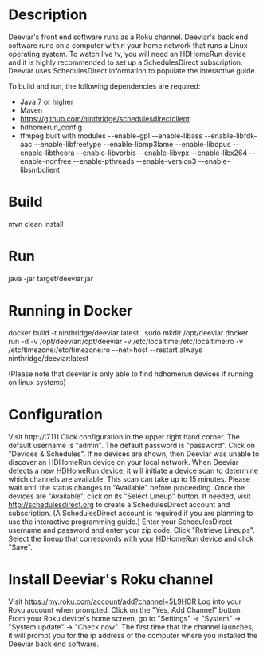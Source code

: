 # Description

Deeviar's front end software runs as a Roku channel. Deeviar's back end software runs on a computer within your home network that runs a Linux operating system.  To watch live tv, you will need an HDHomeRun device and it is highly recommended to set up a SchedulesDirect subscription.  Deeviar uses SchedulesDirect information to populate the interactive guide.

To build and run, the following dependencies are required:
* Java 7 or higher
* Maven
* https://github.com/ninthridge/schedulesdirectclient
* hdhomerun_config
* ffmpeg built with modules  --enable-gpl --enable-libass --enable-libfdk-aac --enable-libfreetype --enable-libmp3lame --enable-libopus --enable-libtheora --enable-libvorbis --enable-libvpx --enable-libx264 --enable-nonfree --enable-pthreads --enable-version3 --enable-libsmbclient

# Build
mvn clean install

# Run
java -jar target/deeviar.jar

# Running in Docker
docker build -t ninthridge/deeviar:latest .
sudo mkdir /opt/deeviar
docker run -d -v /opt/deeviar:/opt/deeviar -v /etc/localtime:/etc/localtime:ro -v /etc/timezone:/etc/timezone:ro --net=host --restart always ninthridge/deeviar:latest

(Please note that deeviar is only able to find hdhomerun devices if running on linux systems)

# Configuration
Visit http://<ip address>:7111
Click configuration in the upper right hand corner.  The default username is "admin".  The default password is "password".
Click on "Devices & Schedules".
If no devices are shown, then Deeviar was unable to discover an HDHomeRun device on your local network.
When Deeviar detects a new HDHomeRun device, it will initiate a device scan to determine which channels are available.  This scan can take up to 15 minutes.  Please wait until the status changes to "Available" before proceeding.
Once the devices are "Available", click on its "Select Lineup" button.
If needed, visit http://schedulesdirect.org to create a SchedulesDirect account and subscription.  (A SchedulesDirect account is required if you are planning to use the interactive programming guide.)
Enter your SchedulesDirect username and password and enter your zip code.  Click "Retrieve Lineups".  Select the lineup that corresponds with your HDHomeRun device and click "Save".

# Install Deeviar's Roku channel
Visit https://my.roku.com/account/add?channel=5L9HCR
Log into your Roku account when prompted.
Click on the "Yes, Add Channel" button.
From your Roku device's home screen, go to "Settings" -> "System" -> "System update" -> "Check now".
The first time that the channel launches, it will prompt you for the ip address of the computer where you installed the Deeviar back end software.



